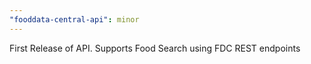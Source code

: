 ```yaml
---
"fooddata-central-api": minor
---
```


First Release of API. Supports Food Search using FDC REST endpoints
